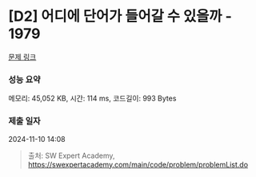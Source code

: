 # [D2] 어디에 단어가 들어갈 수 있을까 - 1979 

[문제 링크](https://swexpertacademy.com/main/code/problem/problemDetail.do?contestProbId=AV5PuPq6AaQDFAUq) 

### 성능 요약

메모리: 45,052 KB, 시간: 114 ms, 코드길이: 993 Bytes

### 제출 일자

2024-11-10 14:08



> 출처: SW Expert Academy, https://swexpertacademy.com/main/code/problem/problemList.do